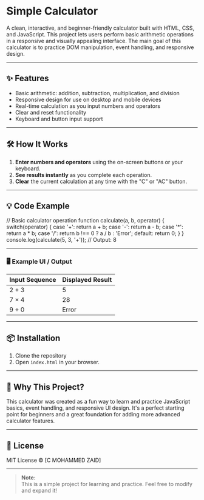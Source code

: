# Simple Calculator

A clean, interactive, and beginner-friendly calculator built with HTML, CSS, and JavaScript. This project lets users perform basic arithmetic operations in a responsive and visually appealing interface. The main goal of this calculator is to practice DOM manipulation, event handling, and responsive design.

---

## ✨ Features

- Basic arithmetic: addition, subtraction, multiplication, and division
- Responsive design for use on desktop and mobile devices
- Real-time calculation as you input numbers and operators
- Clear and reset functionality
- Keyboard and button input support

---

## 🛠️ How It Works

1. **Enter numbers and operators** using the on-screen buttons or your keyboard.
2. **See results instantly** as you complete each operation.
3. **Clear** the current calculation at any time with the "C" or "AC" button.

---

## 💡 Code Example

// Basic calculator operation
function calculate(a, b, operator) {
switch(operator) {
case '+': return a + b;
case '-': return a - b;
case '*': return a * b;
case '/': return b !== 0 ? a / b : 'Error';
default: return 0;
}
}
console.log(calculate(5, 3, '+')); // Output: 8


---

### 🖥️ Example UI / Output

| Input Sequence | Displayed Result |
|---------------|------------------|
| 2 + 3         | 5                |
| 7 × 4         | 28               |
| 9 ÷ 0         | Error            |

---

## 📦 Installation

1. Clone the repository
2. Open `index.html` in your browser.

---

## 🤔 Why This Project?

This calculator was created as a fun way to learn and practice JavaScript basics, event handling, and responsive UI design. It's a perfect starting point for beginners and a great foundation for adding more advanced calculator features.

---

## 📝 License

MIT License © [C MOHAMMED ZAID]

---

> **Note:**  
> This is a simple project for learning and practice. Feel free to modify and expand it!
